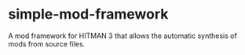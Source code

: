# simple-mod-framework
A mod framework for HITMAN 3 that allows the automatic synthesis of mods from source files.
